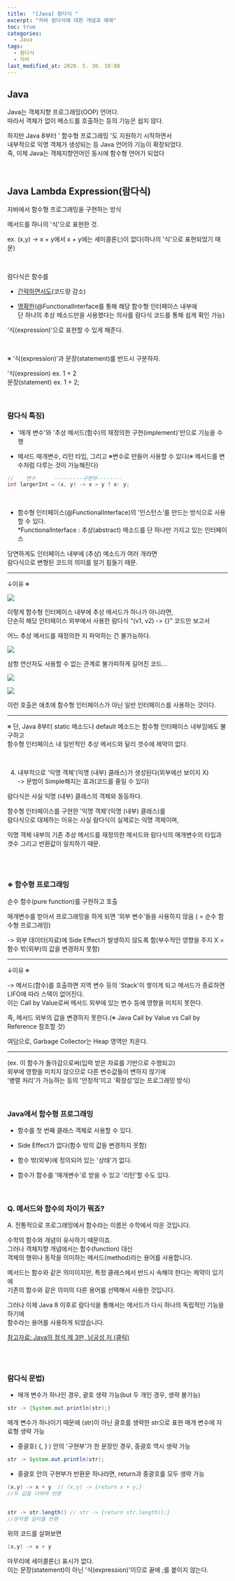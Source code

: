 ```yaml
---
title:  "[Java] 람다식 "
excerpt: "자바 람다식에 대한 개념과 예제"
toc: true
categories:
  - Java
tags:
  - 람다식
  - 자바
last_modified_at: 2020. 5. 30. 10:08
---
```


## Java

Java는 객체지향 프로그래밍(OOP) 언어다.  
따라서 객체가 없이 메소드를 호출하는 등의 기능은 쉽지 않다.

하지만 Java 8부터 ' 함수형 프로그래밍 '도 지원하기 시작하면서  
내부적으로 익명 객체가 생성되는 등 Java 언어의 기능이 확장되었다.  
즉, 이제 Java는 객체지향언어인 동시에 함수형 언어가 되었다

<br/>

## Java Lambda Expression(람다식)

자바에서 함수형 프로그래밍을 구현하는 방식

메서드를 하나의 '식'으로 표현한 것.

ex. (x,y) -> x + y에서 x + y에는 세미콜론(;)이 없다(하나의 '식'으로 표현되었기 때문)

<br/>

람다식은 함수를  

- <U>간략하면서도</U>(코드량 감소)  

- <U>명확한</U>(@FunctionalInterface를 통해 해당 함수형 인터페이스 내부에  
단 하나의 추상 메소드만을 사용했다는 의사를 람다식 코드를 통해 쉽게 확인 가능)

'식(expression)'으로 표현할 수 있게 해준다.

<br/>

※ '식(expression)'과 문장(statement)를 반드시 구분하자.  

'식(expression) ex. 1 + 2  
문장(statement) ex. 1 + 2;

<br/>

### 람다식 특징)

- '매개 변수'와 '추상 메서드(함수)의 재정의한 구현(implement)'만으로 기능을 수행

- 메서드 매개변수, 리턴 타입, 그리고 ※변수로 만들어 사용할 수 있다(※ 메서드를 변수처럼 다루는 것이 가능해진다)

```java
//    변수      ---------구현부--------
int largerInt = (x, y) -> x > y ? x: y;
```

<br/>

- 함수형 인터페이스(@FunctionalInterface)의 '인스턴스'를 만드는 방식으로 사용할 수 있다.  
*FunctionalInterface :  추상(abstract) 메소드를 단 하나만 가지고 있는 인터페이스

당연하게도 인터페이스 내부에 (추상) 메소드가 여러 개라면  
람다식으로 변형된 코드의 의미를 알기 힘들기 때문. 

------------------------------------------------

↓이유 ※
 
![](https://github.com/gyumeen/blog-images/blob/main/2021/01/Java__lambda/1.png?raw=true)

이렇게 함수형 인터페이스 내부에 추상 메서드가 하나가 아니라면,  
단순히 해당 인터페이스 외부에서 사용한 람다식 "(v1, v2) -> {}" 코드만 보고서

어느 추상 메서드를 재정의한 지 파악하는 건 불가능하다.

![](https://github.com/gyumeen/blog-images/blob/main/2021/01/Java__lambda/2.png?raw=true)

삼항 연산자도 사용할 수 없는 관계로 불가피하게 길어진 코드...

![](https://github.com/gyumeen/blog-images/blob/main/2021/01/Java__lambda/3.png?raw=true)

![](https://github.com/gyumeen/blog-images/blob/main/2021/01/Java__lambda/4.png?raw=true)

이런 호출은 애초에 함수형 인터페이스가 아닌 일반 인터페이스를 사용하는 것이다.

-----------------------------------------------------------------------------

※ 단, Java 8부터  static 메소드나 default 메소드는 함수형 인터페이스 내부임에도 불구하고  
함수형 인터페이스 내 일반적인 추상 메서드와 달리 갯수에 제약이 없다.

<br>

4. 내부적으로 '익명 객체'(익명 (내부) 클래스)가 생성된다(외부에선 보이지 X)  
->  문법이 Simple해지는 효과(코드를 줄일 수 있다)  
    
람다식은 사실 익명 (내부) 클래스의 객체와 동등하다.

함수형 인터페이스를 구현한 '익명 객체'(익명 (내부) 클래스)를  
람다식으로 대체하는 이유는 사실 람다식이 실제로는 익명 객체이며,

익명 객체 내부의 기존 추상 메서드를 재정의한 메서드와 람다식의 매개변수의 타입과 갯수 그리고 반환값이 일치하기 때문.

<br/>
<br/>

### ※ 함수형 프로그래밍  

순수 함수(pure function)를 구현하고 호출

매개변수를 받아서 프로그래밍을 하게 되면 '외부 변수'들을 사용하지 않음 ( = 순수 함수형 프로그래밍)

-> 외부 데이터(자료)에 Side Effect가 발생하지 않도록 함(부수적인 영향을 주지 X = 함수 밖(외부)의 값을 변경하지 못함)

----------------------------------------

↓이유 ※

-> 메서드(함수)를 호출하면 지역 변수 등의 'Stack'이 쌓이게 되고 메서드가 종료하면 LIFO에 따라 스택이 없어진다.  
이는 Call by Value로써 메서드 외부에 있는 변수 등에 영향을 미치지 못한다.  

즉, 메서드 외부의 값을 변경하지 못한다.(※ Java Call by Value vs Call by Reference 참조할 것)

여담으로, Garbage Collector는 Heap 영역만 치운다.

-------------------------------------------------

(ex. 이 함수가 돌아감으로써(입력 받은 자료를 기반으로 수행되고)  
외부에 영향을 미치지 않으므로 다른 변수값들이 변하지 않기에  
'병렬 처리'가 가능하는 등의 '안정적'이고 '확장성'있는 프로그래밍 방식) 

<br/>

### Java에서 함수형 프로그래밍

- 함수를 첫 번째 클래스 객체로 사용할 수 있다.

- Side Effect가 없다(함수 밖의 값을 변경하지 못함)

- 함수 밖(외부)에 정의되어 있는 '상태'가 없다.

- 함수가 함수를 '매개변수'로 받을 수 있고 '리턴'할 수도 있다.

<br/>

### Q. 메서드와 함수의 차이가 뭐죠?

A. 전통적으로 프로그래밍에서 함수라는 이름은 수학에서 따온 것입니다.
   
수학의 함수와 개념이 유사하기 때문이죠.  
그러나 객체지향 개념에서는 함수(function) 대신  
객체의 행위나 동작을 의미하는 메서드(method)라는 용어를 사용합니다.

메서드는 함수와 같은 의미이지만, 특정 클래스에서 반드시 속해야 한다는 제약이 있기에  
기존의 함수와 같은 의미의 다른 용어를 선택해서 사용한 것입니다.
  
그러나 이제 Java 8 이후로 람다식을 통해서는 메서드가 다시 하나의 독립적인 기능을 하기에  
함수라는 용어를 사용하게 되었습니다.

[<U>참고자료: Java의 정석 제 3판, 남궁성 저 (클릭)</U>](http://www.kyobobook.co.kr/product/detailViewKor.laf?ejkGb=KOR&mallGb=KOR&barcode=9788994492032&orderClick=LAG&Kc=)

<br/>
<br/>

### 람다식 문법)

- 매개 변수가 하나인 경우, 괄호 생략 가능(but 두 개인 경우, 생략 불가능)

```java
str -> {System.out.println(str);}
```

매개 변수가 하나이기 때문에 (str)이 아닌 괄호를 생략한 str으로 표현
매개 변수에 자료형 생략 가능

- 중괄호( {, } ) 안의 '구현부'가 한 문장인 경우, 중괄호 역시 생략 가능

```java
str -> System.out.println(str);
```

- 중괄호 안의 구현부가 반환문 하나라면, return과 중괄호를 모두 생략 가능

```java
(x,y) -> x + y  // (x,y) -> {return x + y;} 
//두 값을 더하여 반환


str -> str.length() // str -> {return str.length();} 
//문자열 길이를 반환
```

위의 코드를 살펴보면

```java
(x,y) -> x + y
```

마무리에 세미콜론(;) 표시가 없다.  
이는 문장(statement)이 아닌 '식(expression)'이므로 끝에 ;를 붙이지 않는다.




